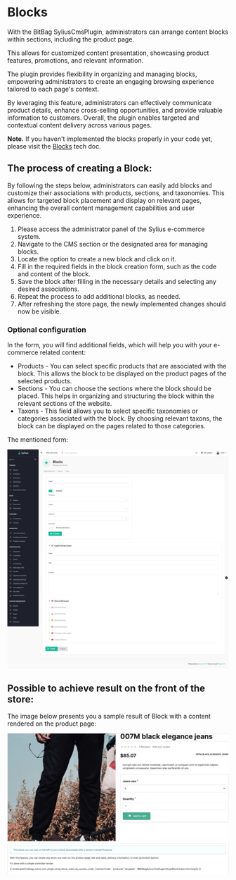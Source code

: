# Blocks

With the BitBag SyliusCmsPlugin, administrators can arrange content blocks within sections, including the product page.

This allows for customized content presentation, showcasing product features, promotions, and relevant information.

The plugin provides flexibility in organizing and managing blocks,
empowering administrators to create an engaging browsing experience tailored to each page's context.

By leveraging this feature, administrators can effectively communicate product details, enhance cross-selling opportunities,
and provide valuable information to customers. Overall,
the plugin enables targeted and contextual content delivery across various pages.

**Note.** If you haven't implemented the blocks properly in your code yet, please visit the [Blocks](blocks.md) tech doc.

## The process of creating a Block:

By following the steps below, administrators can easily add blocks and customize their associations with products, sections, and taxonomies. This allows for targeted block placement and display on relevant pages, enhancing the overall content management capabilities and user experience.

1. Please access the administrator panel of the Sylius e-commerce system.
2. Navigate to the CMS section or the designated area for managing blocks.
3. Locate the option to create a new block and click on it.
4. Fill in the required fields in the block creation form, such as the code and content of the block.
5. Save the block after filling in the necessary details and selecting any desired associations.
6. Repeat the process to add additional blocks, as needed.
7. After refreshing the store page, the newly implemented changes should now be visible.

### Optional configuration

In the form, you will find additional fields, which will help you with your e-commerce related content:

- Products - You can select specific products that are associated with the block. This allows the block to be displayed on the product pages of the selected products.
- Sections - You can choose the sections where the block should be placed. This helps in organizing and structuring the block within the relevant sections of the website.
- Taxons - This field allows you to select specific taxonomies or categories associated with the block. By choosing relevant taxons, the block can be displayed on the pages related to those categories.

The mentioned form:

![Screenshot showing content management config in admin](blocks_create_cms.png)

## Possible to achieve result on the front of the store:

The image below presents you a sample result of Block with a content rendered on the product page:

![Screenshot showing content management config in admin](blocks_cms_result.png)
